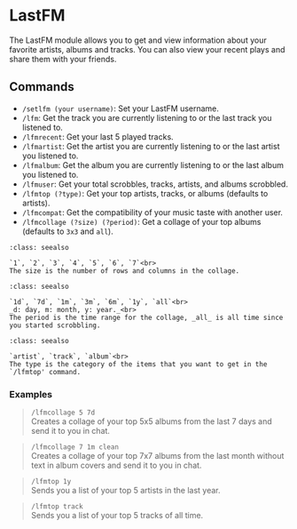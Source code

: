 # LastFM

The LastFM module allows you to get and view information about your favorite artists, albums and tracks. You can also view your recent plays and share them with your friends.

## Commands

- `/setlfm (your username)`: Set your LastFM username.
- `/lfm`: Get the track you are currently listening to or the last track you listened to.
- `/lfmrecent`: Get your last 5 played tracks.
- `/lfmartist`: Get the artist you are currently listening to or the last artist you listened to.
- `/lfmalbum`: Get the album you are currently listening to or the last album you listened to.
- `/lfmuser`: Get your total scrobbles, tracks, artists, and albums scrobbled.
- `/lfmtop (?type)`: Get your top artists, tracks, or albums (defaults to artists).
- `/lfmcompat`: Get the compatibility of your music taste with another user.
- `/lfmcollage (?size) (?period)`: Get a collage of your top albums (defaults to `3x3` and `all`).

```{admonition} **Supported Sizes**:
:class: seealso

`1`, `2`, `3`, `4`, `5`, `6`, `7`<br>
The size is the number of rows and columns in the collage.
```

```{admonition} **Supported Periods**:
:class: seealso

`1d`, `7d`, `1m`, `3m`, `6m`, `1y`, `all`<br>
_d: day, m: month, y: year._<br>
The period is the time range for the collage, _all_ is all time since you started scrobbling.
```

```{admonition} **Supported Types**:
:class: seealso

`artist`, `track`, `album`<br>
The type is the category of the items that you want to get in the `/lfmtop' command.
```

### Examples

> `/lfmcollage 5 7d`<br>
> Creates a collage of your top 5x5 albums from the last 7 days and send it to you in chat.

> `/lfmcollage 7 1m clean`<br>
> Creates a collage of your top 7x7 albums from the last month without text in album covers and send it to you in chat.

> `/lfmtop 1y`<br>
> Sends you a list of your top 5 artists in the last year.

> `/lfmtop track`<br>
> Sends you a list of your top 5 tracks of all time.
